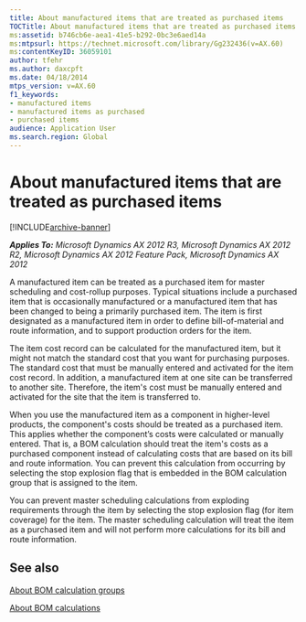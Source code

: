 ```yaml
---
title: About manufactured items that are treated as purchased items
TOCTitle: About manufactured items that are treated as purchased items
ms:assetid: b746cb6e-aea1-41e5-b292-0bc3e6aed14a
ms:mtpsurl: https://technet.microsoft.com/library/Gg232436(v=AX.60)
ms:contentKeyID: 36059101
author: tfehr
ms.author: daxcpft
ms.date: 04/18/2014
mtps_version: v=AX.60
f1_keywords:
- manufactured items
- manufactured items as purchased
- purchased items
audience: Application User
ms.search.region: Global
---
```


# About manufactured items that are treated as purchased items 


[!INCLUDE[archive-banner](includes/archive-banner.md)]


_**Applies To:** Microsoft Dynamics AX 2012 R3, Microsoft Dynamics AX 2012 R2, Microsoft Dynamics AX 2012 Feature Pack, Microsoft Dynamics AX 2012_

A manufactured item can be treated as a purchased item for master scheduling and cost-rollup purposes. Typical situations include a purchased item that is occasionally manufactured or a manufactured item that has been changed to being a primarily purchased item. The item is first designated as a manufactured item in order to define bill-of-material and route information, and to support production orders for the item.

The item cost record can be calculated for the manufactured item, but it might not match the standard cost that you want for purchasing purposes. The standard cost that must be manually entered and activated for the item cost record. In addition, a manufactured item at one site can be transferred to another site. Therefore, the item's cost must be manually entered and activated for the site that the item is transferred to.

When you use the manufactured item as a component in higher-level products, the component's costs should be treated as a purchased item. This applies whether the component’s costs were calculated or manually entered. That is, a BOM calculation should treat the item's costs as a purchased component instead of calculating costs that are based on its bill and route information. You can prevent this calculation from occurring by selecting the stop explosion flag that is embedded in the BOM calculation group that is assigned to the item.

You can prevent master scheduling calculations from exploding requirements through the item by selecting the stop explosion flag (for item coverage) for the item. The master scheduling calculation will treat the item as a purchased item and will not perform more calculations for its bill and route information.

## See also

[About BOM calculation groups](about-bom-calculation-groups.md)

[About BOM calculations](about-bom-calculations.md)

  


